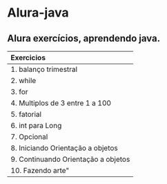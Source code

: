 # Alura-java

## Alura exercícios, aprendendo java.

|Exercicios|
|:---------------------------------|
|1. balanço trimestral|
|2. while|
|3. for|
|4. Multiplos de 3 entre 1 a 100|
|5. fatorial|
|6. int para Long|
|7. Opcional|
|8. Iniciando Orientação a objetos|
|9. Continuando Orientação a objetos|
|10. Fazendo arte"|
